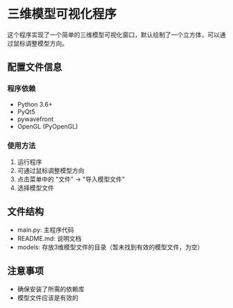 # 三维模型可视化程序

这个程序实现了一个简单的三维模型可视化窗口，默认绘制了一个立方体，可以通过鼠标调整模型方向。

## 配置文件信息

### 程序依赖

- Python 3.6+
- PyQt5
- pywavefront
- OpenGL (PyOpenGL)

### 使用方法

1. 运行程序
2. 可通过鼠标调整模型方向
3. 点击菜单中的 "文件" -> "导入模型文件"
4. 选择模型文件

## 文件结构

- main.py: 主程序代码
- README.md: 说明文档
- models: 存放3维模型文件的目录（暂未找到有效的模型文件，为空）

## 注意事项

- 确保安装了所需的依赖库
- 模型文件应该是有效的
